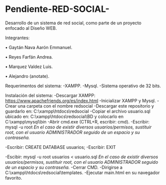 # Pendiente-RED-SOCIAL-

Desarrollo de un sistema de red social, como parte de un proyecto enfocado al Diseño WEB.

Integrantes:

•	Gaytán Nava Aarón Emmanuel.

•	Reyes Farfán Andrea. 

•	Marquez Valdez Luis.

•	Alejandro (anotate).

Requerimentos del sistema:
-XAMPP.
-Mysql.
-Sistema operativo de 32 bits.

Instalación del sistema:
-Descargar XAMPP: https://www.apachefriends.org/es/index.html
-Inicializar XAMPP y Mysql.
-Crear una carpeta con el nombre redsocial
-Descargar este repositorio y guardarlo en: C:\xampp\htdocs\redsocial
-Copiar el archivo usuario.sql ubicado en: C:\xampp\htdocs\redsocial\BD y colocarlo en  C:\xampp\mysql\bin
-Abrir cmd.exe (CTRL+R, escribir: cmd).
-Escribir: mysql -u root
*En el caso de existir diversos usuarios/permisos, sustituir root, con el usuario ADMINISTRADOR seguido de un espacio y su contraseña.*

-Escribir: CREATE DATABASE usuarios;
-Escribir: EXIT

-Escibir: mysql -u root usuarios < usuario.sql
*En el caso de existir diversos usuarios/permisos, sustituir root, con el usuario ADMINISTRADOR seguido de un espacio y su contraseña.*
-Cerrar CMD.
-Dirigirse a  C:\xampp\htdocs\redsocial\templates.
-Ejecutar main.html en su navegador favorito.


